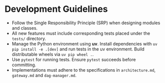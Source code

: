 # Development Guidelines

- Follow the Single Responsibility Principle (SRP) when designing modules and classes.
- All new features must include corresponding tests placed under the `tests/` directory.
- Manage the Python environment using **uv**. Install dependencies with
  `uv pip install -e .[dev]` and run tests in the uv environment. Build
  distributable wheels via `uv pip wheel .`.
- Use `pytest` for running tests. Ensure `pytest` succeeds before committing.
- Implementations must adhere to the specifications in `architecture.md`,
  `gateway.md` and `dag-manager.md`.
